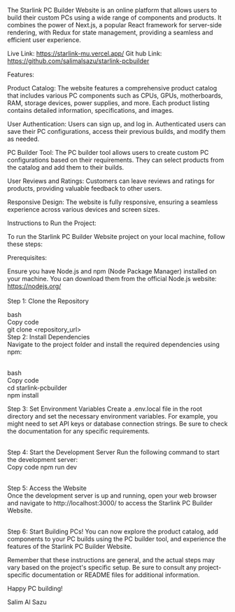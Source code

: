 The Starlink PC Builder Website is an online platform that allows users to build their custom PCs using a wide range of components and products. It combines the power of Next.js, a popular React framework for server-side rendering, with Redux for state management, providing a seamless and efficient user experience. 

Live Link: https://starlink-mu.vercel.app/ 
Git hub Link: https://github.com/salimalsazu/starlink-pcbuilder

Features:

Product Catalog: The website features a comprehensive product catalog that includes various PC components such as CPUs, GPUs, motherboards, RAM, storage devices, power supplies, and more. Each product listing contains detailed information, specifications, and images.

User Authentication: Users can sign up, and log in. Authenticated users can save their PC configurations, access their previous builds, and modify them as needed.

PC Builder Tool: The PC builder tool allows users to create custom PC configurations based on their requirements. They can select products from the catalog and add them to their builds.




User Reviews and Ratings: Customers can leave reviews and ratings for products, providing valuable feedback to other users.

Responsive Design: The website is fully responsive, ensuring a seamless experience across various devices and screen sizes.

Instructions to Run the Project:

To run the Starlink PC Builder Website project on your local machine, follow these steps:

Prerequisites:

Ensure you have Node.js and npm (Node Package Manager) installed on your machine. You can download them from the official Node.js website: https://nodejs.org/  
<br/>
Step 1: Clone the Repository

bash <br/>
Copy code <br/>
git clone <repository_url> <br/>
Step 2: Install Dependencies <br/>
Navigate to the project folder and install the required dependencies using npm:

<br/>
bash  <br/>
Copy code <br/>
cd starlink-pcbuilder <br/>
npm install  <br/>

Step 3: Set Environment Variables
Create a .env.local file in the root directory and set the necessary environment variables. For example, you might need to set API keys or database connection strings. Be sure to check the documentation for any specific requirements.

<br/>
Step 4: Start the Development Server
Run the following command to start the development server:

<br/> 
Copy code
npm run dev <br/>
<br/>

Step 5: Access the Website <br/>
Once the development server is up and running, open your web browser and navigate to http://localhost:3000/ to access the Starlink PC Builder Website.

<br/>
Step 6: Start Building PCs!
You can now explore the product catalog, add components to your PC builds using the PC builder tool, and experience the features of the Starlink PC Builder Website.

Remember that these instructions are general, and the actual steps may vary based on the project's specific setup. Be sure to consult any project-specific documentation or README files for additional information.

Happy PC building!


Salim Al Sazu




